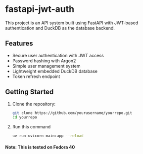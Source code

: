 # fastapi-jwt-auth
This project is an API system built using FastAPI with JWT-based authentication and DuckDB as the database backend.

## Features
- Secure user authentication with JWT access
- Password hashing with Argon2
- Simple user management system
- Lightweight embedded DuckDB database
- Token refresh endpoint

## Getting Started
1. Clone the repository:

   ```bash
   git clone https://github.com/yourusername/yourrepo.git
   cd yourrepo
   ```
2. Run this command
   ```bash
   uv run uvicorn main:app --reload
   ```

#### Note: This is tested on Fedora 40
